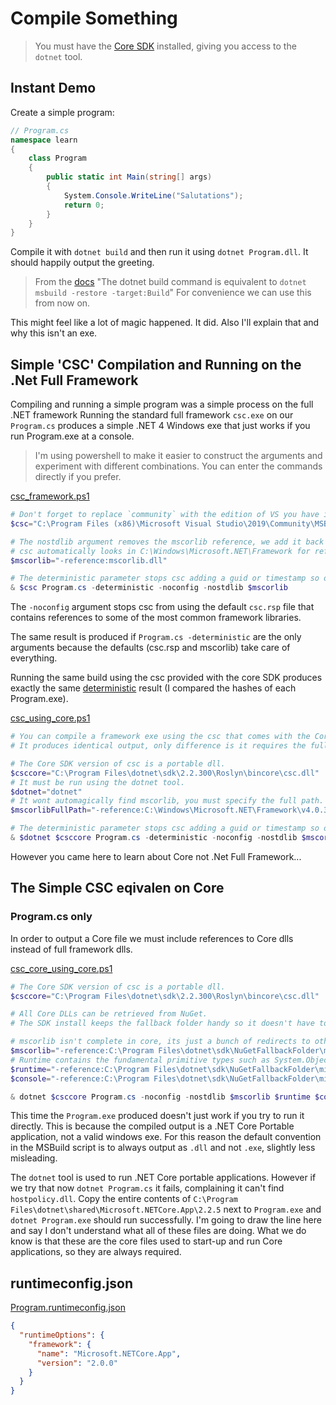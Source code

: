 # Compile Something

> You must have the [Core SDK](https://dotnet.microsoft.com/download) installed, giving you access to the `dotnet` tool.

## Instant Demo

Create a simple program:

```csharp
// Program.cs
namespace learn
{
    class Program
    {
        public static int Main(string[] args)
        {
            System.Console.WriteLine("Salutations");
            return 0;
        }
    }
}
```

Compile it with `dotnet build` and then run it using `dotnet Program.dll`.
It should happily output the greeting.

> From the [docs](https://docs.microsoft.com/en-us/dotnet/core/tools/dotnet-msbuild)
> "The dotnet build command is equivalent to `dotnet msbuild -restore -target:Build`"
> For convenience we can use this from now on.

This might feel like a lot of magic happened. It did. Also I'll explain that and why this isn't an exe.


## Simple 'CSC' Compilation and Running on the .Net Full Framework

Compiling and running a simple program was a simple process on the full .NET framework
Running the standard full framework `csc.exe` on our `Program.cs` produces a simple .NET 4 Windows exe that just works if you run Program.exe at a console.

> I'm using powershell to make it easier to construct the arguments and experiment with different combinations.
> You can enter the commands directly if you prefer.

[csc_framework.ps1](https://github.com/t3hmun/AspCoreFromScratch/blob/master/002_compile_something/csc_framework.ps1)

```powershell
# Don't forget to replace `community` with the edition of VS you have installed. 
$csc="C:\Program Files (x86)\Microsoft Visual Studio\2019\Community\MSBuild\Current\Bin\Roslyn\csc.exe"

# The nostdlib argument removes the mscorlib reference, we add it back in explicitly as a demonstration.
# csc automatically looks in C:\Windows\Microsoft.NET\Framework for references without full path not present in the current folder.
$mscorlib="-reference:mscorlib.dll"

# The deterministic parameter stops csc adding a guid or timestamp so outputs are always identical given the same inputs.
& $csc Program.cs -deterministic -noconfig -nostdlib $mscorlib
```

The `-noconfig` argument stops csc from using the default `csc.rsp` file that contains references to some of the most common framework libraries.

The same result is produced if `Program.cs -deterministic` are the only arguments because the defaults (csc.rsp and mscorlib) take care of everything.

Running the same build using the csc provided with the core SDK produces exactly the same [deterministic](https://docs.microsoft.com/en-us/dotnet/csharp/language-reference/compiler-options/deterministic-compiler-option) result (I compared the hashes of each Program.exe).

[csc_using_core.ps1](https://github.com/t3hmun/AspCoreFromScratch/blob/master/002_compile_something/csc_framework_using_core.ps1)

```powershell
# You can compile a framework exe using the csc that comes with the Core SDK.
# It produces identical output, only difference is it requires the full path of mscorlib.

# The Core SDK version of csc is a portable dll.
$csccore="C:\Program Files\dotnet\sdk\2.2.300\Roslyn\bincore\csc.dll"
# It must be run using the dotnet tool.
$dotnet="dotnet"
# It wont automagically find mscorlib, you must specify the full path. 
$mscorlibFullPath="-reference:C:\Windows\Microsoft.NET\Framework\v4.0.30319\mscorlib.dll"

# The deterministic parameter stops csc adding a guid or timestamp so outputs are always identical given the same inputs.
& $dotnet $csccore Program.cs -deterministic -noconfig -nostdlib $mscorlibFullPath
```

However you came here to learn about Core not .Net Full Framework...


## The Simple CSC eqivalen on Core

### Program.cs only

In order to output a Core file we must include references to Core dlls instead of full framework dlls.

[csc_core_using_core.ps1](https://github.com/t3hmun/AspCoreFromScratch/blob/master/002_compile_something/csc_core_using_core.ps1)

```powershell
# The Core SDK version of csc is a portable dll.
$csccore="C:\Program Files\dotnet\sdk\2.2.300\Roslyn\bincore\csc.dll"

# All Core DLLs can be retrieved from NuGet.
# The SDK install keeps the fallback folder handy so it doesn't have to restore the packagers from the internet.

# mscorlib isn't complete in core, its just a bunch of redirects to other libs.
$mscorlib="-reference:C:\Program Files\dotnet\sdk\NuGetFallbackFolder\microsoft.netcore.app\2.1.0\ref\netcoreapp2.1\mscorlib.dll"
# Runtime contains the fundamental primitive types such as System.Object and System.Int16
$runtime="-reference:C:\Program Files\dotnet\sdk\NuGetFallbackFolder\microsoft.netcore.app\2.1.0\ref\netcoreapp2.1\System.Runtime.dll"
$console="-reference:C:\Program Files\dotnet\sdk\NuGetFallbackFolder\microsoft.netcore.app\2.1.0\ref\netcoreapp2.1\System.Console.dll"

& dotnet $csccore Program.cs -noconfig -nostdlib $mscorlib $runtime $console
```

This time the `Program.exe` produced doesn't just work if you try to run it directly.
This is because the compiled output is a .NET Core Portable application, not a valid windows exe.
For this reason the default convention in the MSBuild script is to always output as `.dll` and not `.exe`, slightly less misleading.

The `dotnet` tool is used to run .NET Core portable applications. 
However if we try that now `dotnet Program.cs` it fails, complaining it can't find `hostpolicy.dll`.
Copy the entire contents of `C:\Program Files\dotnet\shared\Microsoft.NETCore.App\2.2.5` next to `Program.exe` and `dotnet Program.exe` should run successfully.
I'm going to draw the line here and say I don't understand what all of these files are doing.
What we do know is that these are the core files used to start-up and run Core applications, so they are always required.

## runtimeconfig.json

[Program.runtimeconfig.json]()

```json
{
  "runtimeOptions": {
    "framework": {
      "name": "Microsoft.NETCore.App",
      "version": "2.0.0"
    }
  }
}
```